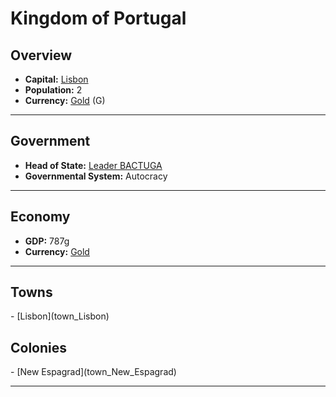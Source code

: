 # <!--NAME-->Kingdom of Portugal<!--NAME-->

## Overview

- **Capital:** <!--CAPITAL_LINK-->[Lisbon](town_Lisbon)<!--CAPITAL_LINK-->
- **Population:** <!--POPULATION-->2<!--POPULATION-->
- **Currency:** <!--CURRENCY_LINK-->[Gold](currency_Gold)<!--CURRENCY_LINK--> (<!--CURRENCY_ABV-->G<!--CURRENCY_ABV-->)

---

## Government

- **Head of State:** <!--LEADER_TITLE_LINK-->[Leader BACTUGA](user_BACTUGA)<!--LEADER_TITLE_LINK-->
- **Governmental System:** <!--GOVERNMENT-->Autocracy<!--GOVERNMENT-->

---

## Economy

- **GDP:** <!--GDP-->787g<!--GDP-->
- **Currency:** <!--CURRENCY_LINK-->[Gold](currency_Gold)<!--CURRENCY_LINK-->

---

## Towns

<!--TOWNS-->- [Lisbon](town_Lisbon)<!--TOWNS-->

## Colonies

<!--COLONIES-->- [New Espagrad](town_New_Espagrad)<!--COLONIES-->

---